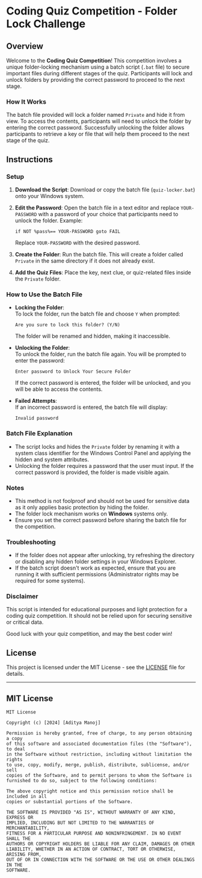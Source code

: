 
# Coding Quiz Competition - Folder Lock Challenge

## Overview

Welcome to the **Coding Quiz Competition**! This competition involves a unique folder-locking mechanism using a batch script (`.bat` file) to secure important files during different stages of the quiz. Participants will lock and unlock folders by providing the correct password to proceed to the next stage.

### How It Works
The batch file provided will lock a folder named `Private` and hide it from view. To access the contents, participants will need to unlock the folder by entering the correct password. Successfully unlocking the folder allows participants to retrieve a key or file that will help them proceed to the next stage of the quiz.

## Instructions

### Setup

1. **Download the Script**: Download or copy the batch file (`quiz-locker.bat`) onto your Windows system.

2. **Edit the Password**: Open the batch file in a text editor and replace `YOUR-PASSWORD` with a password of your choice that participants need to unlock the folder. Example:

   ```batch
   if NOT %pass%== YOUR-PASSWORD goto FAIL
   ```

   Replace `YOUR-PASSWORD` with the desired password.

3. **Create the Folder**: Run the batch file. This will create a folder called `Private` in the same directory if it does not already exist.

4. **Add the Quiz Files**: Place the key, next clue, or quiz-related files inside the `Private` folder.

### How to Use the Batch File

- **Locking the Folder**:  
  To lock the folder, run the batch file and choose `Y` when prompted:
  
  ```
  Are you sure to lock this folder? (Y/N)
  ```

  The folder will be renamed and hidden, making it inaccessible.

- **Unlocking the Folder**:  
  To unlock the folder, run the batch file again. You will be prompted to enter the password:
  
  ```
  Enter password to Unlock Your Secure Folder
  ```

  If the correct password is entered, the folder will be unlocked, and you will be able to access the contents.

- **Failed Attempts**:  
  If an incorrect password is entered, the batch file will display:
  
  ```
  Invalid password
  ```

### Batch File Explanation

- The script locks and hides the `Private` folder by renaming it with a system class identifier for the Windows Control Panel and applying the hidden and system attributes.
- Unlocking the folder requires a password that the user must input. If the correct password is provided, the folder is made visible again.
  
### Notes

- This method is not foolproof and should not be used for sensitive data as it only applies basic protection by hiding the folder.
- The folder lock mechanism works on **Windows** systems only.
- Ensure you set the correct password before sharing the batch file for the competition.

### Troubleshooting

- If the folder does not appear after unlocking, try refreshing the directory or disabling any hidden folder settings in your Windows Explorer.
- If the batch script doesn't work as expected, ensure that you are running it with sufficient permissions (Administrator rights may be required for some systems).

### Disclaimer

This script is intended for educational purposes and light protection for a coding quiz competition. It should not be relied upon for securing sensitive or critical data.

Good luck with your quiz competition, and may the best coder win!

## License

This project is licensed under the MIT License - see the [LICENSE](LICENSE) file for details.

---

## MIT License

```plaintext
MIT License

Copyright (c) [2024] [Aditya Manoj]

Permission is hereby granted, free of charge, to any person obtaining a copy
of this software and associated documentation files (the "Software"), to deal
in the Software without restriction, including without limitation the rights
to use, copy, modify, merge, publish, distribute, sublicense, and/or sell
copies of the Software, and to permit persons to whom the Software is
furnished to do so, subject to the following conditions:

The above copyright notice and this permission notice shall be included in all
copies or substantial portions of the Software.

THE SOFTWARE IS PROVIDED "AS IS", WITHOUT WARRANTY OF ANY KIND, EXPRESS OR
IMPLIED, INCLUDING BUT NOT LIMITED TO THE WARRANTIES OF MERCHANTABILITY,
FITNESS FOR A PARTICULAR PURPOSE AND NONINFRINGEMENT. IN NO EVENT SHALL THE
AUTHORS OR COPYRIGHT HOLDERS BE LIABLE FOR ANY CLAIM, DAMAGES OR OTHER
LIABILITY, WHETHER IN AN ACTION OF CONTRACT, TORT OR OTHERWISE, ARISING FROM,
OUT OF OR IN CONNECTION WITH THE SOFTWARE OR THE USE OR OTHER DEALINGS IN THE
SOFTWARE.


